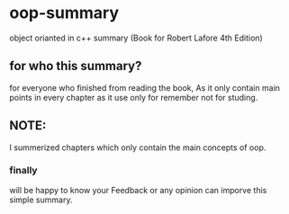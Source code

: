 # oop-summary
object orianted in c++ summary (Book for Robert  Lafore 4th Edition)
## for who this summary?
for everyone who finished from reading the book, As it only contain main points in every chapter as it use only for remember not for studing.
## NOTE:
I summerized chapters which only contain the main concepts of oop.
### finally 
will be happy to know your Feedback or any opinion can imporve this simple summary.

